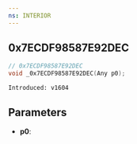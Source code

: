 ```yaml
---
ns: INTERIOR
---
```

## 0x7ECDF98587E92DEC

```c
// 0x7ECDF98587E92DEC
void _0x7ECDF98587E92DEC(Any p0);
```

```
Introduced: v1604
```

## Parameters
* **p0**:

